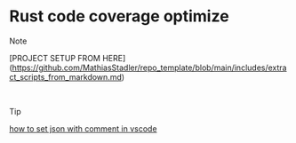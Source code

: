 # Rust code coverage optimize

> [!NOTE]
> [PROJECT SETUP FROM HERE] (https://github.com/MathiasStadler/repo_template/blob/main/includes/extract_scripts_from_markdown.md)

&nbsp;

> [!TIP]
> [how to set json with comment in vscode](https://stackoverflow.com/questions/69379869/how-to-set-json-with-comment-in-vscode)
